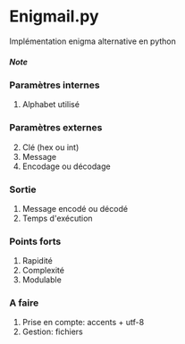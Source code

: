 # Enigmail.py

Implémentation enigma alternative en python

##### Note

### Paramètres internes
1. Alphabet utilisé

### Paramètres externes
2. Clé (hex ou int)
3. Message
4. Encodage ou décodage

### Sortie
1. Message encodé ou décodé
2. Temps d'exécution

### Points forts
1. Rapidité
2. Complexité
3. Modulable

### A faire
1. Prise en compte: accents + utf-8
2. Gestion: fichiers
